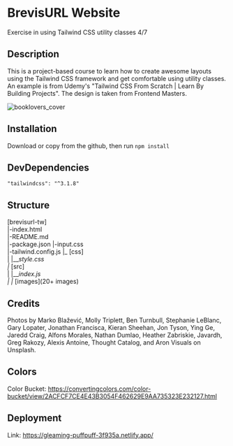 # BrevisURL Website
Exercise in using Tailwind CSS utility classes 4/7

## Description
This is a project-based course to learn how to create awesome layouts using the Tailwind CSS framework and get comfortable using utility classes. An example is from Udemy's "Tailwind CSS From Scratch | Learn By Building Projects". The design is taken from Frontend Masters.

![booklovers_cover](https://user-images.githubusercontent.com/90348779/189481189-f4de166e-554b-4548-820f-aef455497946.png)

## Installation

Download or copy from the github, then run `npm install`

## DevDependencies 

    "tailwindcss": "^3.1.8"

## Structure 

[brevisurl-tw]  
  |-index.html  
  |-README.md  
  |-package.json 
  |-input.css  
  |-tailwind.config.js 
  |_ [css]  
  |   |___style.css  
  |_ [src]  
  |   |___index.js  
  | 
  |_ [images](20+ images)  

## Credits

Photos by Marko Blažević, Molly Triplett, Ben Turnbull, Stephanie LeBlanc, Gary Lopater, Jonathan Francisca, Kieran Sheehan, Jon Tyson, Ying Ge, Jaredd Craig, Alfons Morales, Nathan Dumlao, Heather Zabriskie, Javardh, Greg Rakozy, Alexis Antoine, Thought Catalog, and Aron Visuals on Unsplash.

## Colors

Color Bucket: https://convertingcolors.com/color-bucket/view/2ACFCF7CE4E43B3054F462629E9AA735323E232127.html
  
## Deployment

Link: https://gleaming-puffpuff-3f935a.netlify.app/
